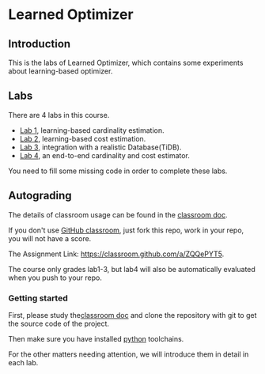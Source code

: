 # Learned Optimizer

## Introduction

This is the labs of Learned Optimizer, which contains some experiments about learning-based optimizer.

## Labs

There are 4 labs in this course.

- [Lab 1](./lab1/doc/readme.md), learning-based cardinality estimation.
- [Lab 2](./lab2/doc/readme.md), learning-based cost estimation.
- [Lab 3](./lab3/doc/readme.md), integration with a realistic Database(TiDB).
- [Lab 4](./lab4/doc/readme.md), an end-to-end cardinality and cost estimator.

You need to fill some missing code in order to complete these labs.

## Autograding

The details of classroom usage can be found in the [classroom doc](docs/classroom.md).

If you don't use [GitHub classroom](https://classroom.github.com/), just fork this repo, work in your repo, you will not have a score.

The Assignment Link: https://classroom.github.com/a/ZQQePYT5.

The course only grades lab1-3, but lab4 will also be automatically evaluated when you push to your repo.

### Getting started

First, please study the[classroom doc](docs/classroom.md) and clone the repository with git to get the source code of the project.

Then make sure you have installed [python](https://www.python.org/downloads/) toolchains. 

For the other matters needing attention, we will introduce them in detail in each lab.
